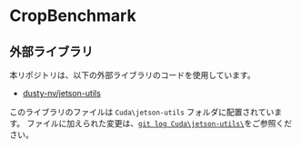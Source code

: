 # CropBenchmark

## 外部ライブラリ

本リポジトリは、以下の外部ライブラリのコードを使用しています。

- [dusty-nv/jetson-utils](https://github.com/dusty-nv/jetson-utils)

このライブラリのファイルは `Cuda\jetson-utils` フォルダに配置されています。
ファイルに加えられた変更は、[`git log Cuda\jetson-utils\`](https://github.com/horyu/CropBenchmark/commits/master/Cuda/jetson-utils)をご参照ください。
